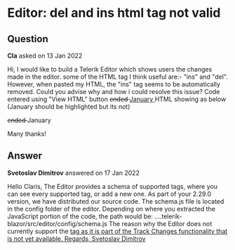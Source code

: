# Editor: del and ins html tag not valid

## Question

**Cla** asked on 13 Jan 2022

Hi, I would like to build a Telerik Editor which shows users the changes made in the editor. some of the HTML tag I think useful are:- "ins" and "del". However, when pasted my HTML, the "ins" tag seems to be automatically removed. Could you advise why and how i could resolve this issue? Code entered using "View HTML" button <del class='diffmod'> ended </del> <ins class='diffmod'> January </ins> HTML showing as below (January should be highlighted but its not) <p> <del> ended </del> January </p> Many thanks!

## Answer

**Svetoslav Dimitrov** answered on 17 Jan 2022

Hello Claris, The Editor provides a schema of supported tags, where you can see every supported tag, or add a new one. As part of your 2.29.0 version, we have distributed our source code. The schema.js file is located in the config folder of the editor. Depending on where you extracted the JavaScript portion of the code, the path would be: ....telerik-blazor/src/editor/config/schema.js The reason why the Editor does not currently support the <ins> tag as it is part of the Track Changes functionality that is not yet available. Regards, Svetoslav Dimitrov
